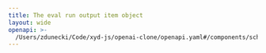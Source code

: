 ```yaml
---
title: The eval run output item object
layout: wide
openapi: >-
  /Users/zdunecki/Code/xyd-js/openai-clone/openapi.yaml#/components/schemas/EvalRunOutputItem
---
```


